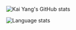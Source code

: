 ![Kai Yang's GitHub stats](https://github-readme-stats.vercel.app/api?username=kfstorm&show_icons=true)

![Language stats](https://wakatime.com/share/@eab3a4be-3c4d-4d69-bec4-af06c5c46d14/c02bc6f8-6f8d-496c-ae9f-a41980fd5b65.svg)

<!--
**kfstorm/kfstorm** is a ✨ _special_ ✨ repository because its `README.md` (this file) appears on your GitHub profile.

Here are some ideas to get you started:

- 🔭 I’m currently working on ...
- 🌱 I’m currently learning ...
- 👯 I’m looking to collaborate on ...
- 🤔 I’m looking for help with ...
- 💬 Ask me about ...
- 📫 How to reach me: ...
- 😄 Pronouns: ...
- ⚡ Fun fact: ...
-->
